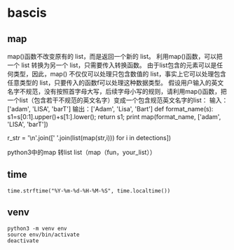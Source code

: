 # bascis

## map
map()函数不改变原有的 list，而是返回一个新的 list。
  利用map()函数，可以把一个 list 转换为另一个 list，只需要传入转换函数。
由于list包含的元素可以是任何类型，因此，map() 不仅仅可以处理只包含数值的 list，事实上它可以处理包含任意类型的 list，只要传入的函数f可以处理这种数据类型。
假设用户输入的英文名字不规范，没有按照首字母大写，后续字母小写的规则，请利用map()函数，把一个list（包含若干不规范的英文名字）变成一个包含规范英文名字的list：
输入：['adam', 'LISA', 'barT']
输出：['Adam', 'Lisa', 'Bart']
def format_name(s):
    s1=s[0:1].upper()+s[1:].lower();
    return s1;
print map(format_name, ['adam', 'LISA', 'barT'])


r_str = '\n'.join([' '.join(list(map(str,i))) for i in detections])

python3中的map 转list  list（map（fun，your_list））

## time
```
time.strftime("%Y-%m-%d-%H-%M-%S", time.localtime())
```

## venv

```
python3 -m venv env
source env/bin/activate
deactivate

```
